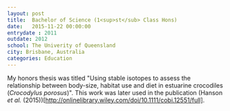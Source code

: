 ```yaml
---
layout: post
title:  Bachelor of Science (1<sup>st</sub> Class Hons)
date:   2015-11-22 00:00:00
entrydate : 2011
outdate: 2012
school: The Univerity of Queensland
city: Brisbane, Australia
categories: Education
---
```


My honors thesis was titled "Using stable isotopes to assess the relationship between body-size, habitat use and diet in estuarine crocodiles (_Crocodylus porosus_)". This work was later used in the publication (Hanson _et al._ (2015))[http://onlinelibrary.wiley.com/doi/10.1111/cobi.12551/full].